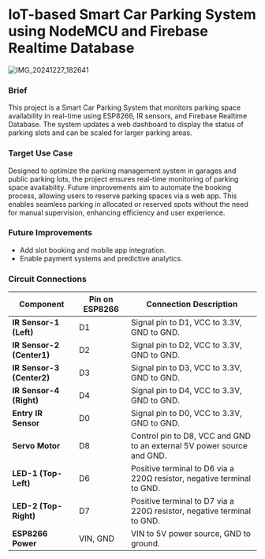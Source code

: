 # IoT-based Smart Car Parking System using NodeMCU and Firebase Realtime Database
![IMG_20241227_182641](https://github.com/user-attachments/assets/d4f6c2f4-42c3-49ee-907f-dff8a6a5a74d)
### Brief
This project is a Smart Car Parking System that monitors parking space availability in real-time using ESP8266, IR sensors, and Firebase Realtime Database. The system updates a web dashboard to display the status of parking slots and can be scaled for larger parking areas.
### Target Use Case
Designed to optimize the parking management system in garages and public parking lots, the project ensures real-time monitoring of parking space availability. Future improvements aim to automate the booking process, allowing users to reserve parking spaces via a web app. This enables seamless parking in allocated or reserved spots without the need for manual supervision, enhancing efficiency and user experience.
### Future Improvements
- Add slot booking and mobile app integration.
- Enable payment systems and predictive analytics.
### Circuit Connections
| **Component**             | **Pin on ESP8266** | **Connection Description**                                                    |
|---------------------------|--------------------|-------------------------------------------------------------------------------|
| **IR Sensor-1 (Left)**    | D1                 | Signal pin to D1, VCC to 3.3V, GND to GND.                                    |
| **IR Sensor-2 (Center1)** | D2                 | Signal pin to D2, VCC to 3.3V, GND to GND.                                    |
| **IR Sensor-3 (Center2)** | D3                 | Signal pin to D3, VCC to 3.3V, GND to GND.                                    |
| **IR Sensor-4 (Right)**   | D4                 | Signal pin to D4, VCC to 3.3V, GND to GND.                                    |
| **Entry IR Sensor**       | D0                 | Signal pin to D0, VCC to 3.3V, GND to GND.                                    |
| **Servo Motor**           | D8                 | Control pin to D8, VCC and GND to an external 5V power source and GND.        |
| **LED-1 (Top-Left)**      | D6                 | Positive terminal to D6 via a 220Ω resistor, negative terminal to GND.        |
| **LED-2 (Top-Right)**     | D7                 | Positive terminal to D7 via a 220Ω resistor, negative terminal to GND.        |
| **ESP8266 Power**         | VIN, GND           | VIN to 5V power source, GND to ground.                                        |
